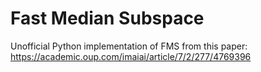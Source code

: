 # Fast Median Subspace
Unofficial Python implementation of FMS from this paper: https://academic.oup.com/imaiai/article/7/2/277/4769396

